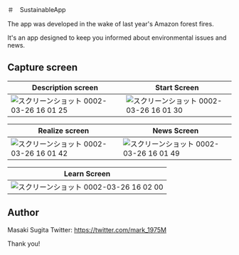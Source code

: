＃　SustainableApp

The app was developed in the wake of last year's Amazon forest fires.

It's an app designed to keep you informed about environmental issues and news.

## Capture screen

|Description screen|Start Screen|
|---|---|
|![スクリーンショット 0002-03-26 16 01 25](https://user-images.githubusercontent.com/49276817/77619403-7a325180-6f7b-11ea-9463-b220b19b7c4c.png)|![スクリーンショット 0002-03-26 16 01 30](https://user-images.githubusercontent.com/49276817/77619435-88806d80-6f7b-11ea-9395-c708dfb478b8.png)

|Realize screen|News Screen|
|---|---|
|![スクリーンショット 0002-03-26 16 01 42](https://user-images.githubusercontent.com/49276817/77619565-ce3d3600-6f7b-11ea-9062-0d4e92ef2e77.png)|![スクリーンショット 0002-03-26 16 01 49](https://user-images.githubusercontent.com/49276817/77619599-e8771400-6f7b-11ea-98ee-b86b74582f02.png)

|Learn Screen|
|---|
|![スクリーンショット 0002-03-26 16 02 00](https://user-images.githubusercontent.com/49276817/77619841-66d3b600-6f7c-11ea-85ad-b3a5e4bcaeda.png)|

## Author
Masaki Sugita
Twitter: https://twitter.com/mark_1975M

Thank you!
